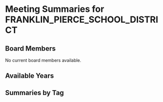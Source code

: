 # Meeting Summaries for FRANKLIN_PIERCE_SCHOOL_DISTRICT

## Board Members

No current board members available.

## Available Years

## Summaries by Tag
